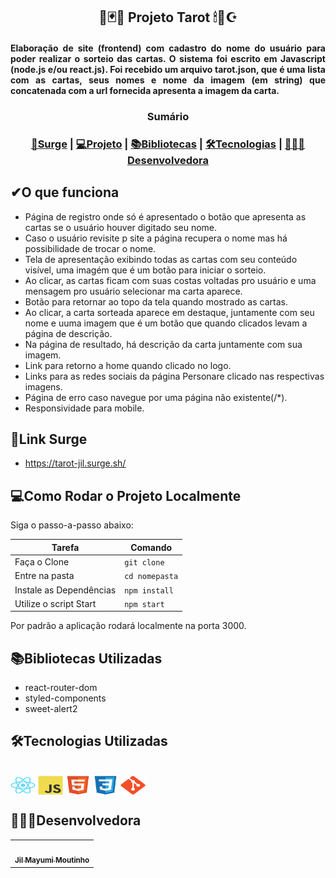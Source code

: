 <h2 align="center">🔮🃏✨ Projeto Tarot 🕯🧿☪️ </h2>

<h4 align="justify">
Elaboração de site (frontend) com cadastro do nome do usuário para poder realizar o sorteio das cartas. 
O sistema foi escrito em Javascript (node.js e/ou react.js).
Foi recebido um arquivo tarot.json, que é uma lista com as cartas, seus nomes e nome da imagem (em string) que concatenada com a url fornecida apresenta a imagem da carta.
<h4/>

<h3 align="center"> Sumário </h3>

<h3 align="center">

[🔗Surge](#link-surge) | [💻Projeto](#💻como-rodar-o-projeto-localmente) | [📚Bibliotecas](#bibliotecas-utilizadas) | [🛠️Tecnologias](#tecnologias-utilizadas) | [👩🏻‍💻Desenvolvedora](#desenvolvedora) 

</h3>

## ✔O que funciona

  - Página de registro onde só é apresentado o botão que apresenta as cartas se o usuário houver digitado seu nome.
  - Caso o usuário revisite p site a página recupera o nome mas há possibilidade de trocar o nome.
  - Tela de apresentação exibindo todas as cartas com seu conteúdo visível, uma imagém que é um botão para iniciar o sorteio.
  - Ao clicar, as cartas ficam com suas costas voltadas pro usuário e uma mensagem pro usuário selecionar ma carta aparece.
  - Botão para retornar ao topo da tela quando mostrado as cartas.
  - Ao clicar, a carta sorteada aparece em destaque, juntamente com seu nome e uuma imagem que é um botão que quando clicados levam a página de descrição.
  - Na página de resultado, há descrição da carta juntamente com sua imagem.
  - Link para retorno a home quando clicado no logo.
  - Links para as redes sociais da página Personare clicado nas respectivas imagens.
  - Página de erro caso navegue por uma página não existente(/*).
  - Responsividade para mobile.

## 🔗Link Surge

- https://tarot-jil.surge.sh/

## 💻Como Rodar o Projeto Localmente

Siga o passo-a-passo abaixo:

| Tarefa                  | Comando        |
| ----------------------- | -------------- |
| Faça o Clone            | `git clone`    |
| Entre na pasta          | `cd nomepasta` |
| Instale as Dependências | `npm install`  |
| Utilize o script Start  | `npm start`    |

Por padrão a aplicação rodará localmente na porta 3000.

## 📚Bibliotecas Utilizadas

- react-router-dom
- styled-components
- sweet-alert2

## 🛠Tecnologias Utilizadas

 <div style="display: inline_block"><br>
  <img align="center" alt="React" height="30" width="40" src="https://raw.githubusercontent.com/devicons/devicon/master/icons/react/react-original.svg">
  <img align="center" alt="JavaScript" height="30" width="40" src="https://github.com/devicons/devicon/blob/master/icons/javascript/javascript-original.svg">
  <img align="center" alt="HTML" height="30" width="40" src="https://raw.githubusercontent.com/devicons/devicon/master/icons/html5/html5-original.svg">
  <img align="center" alt="CSS" height="30" width="40" src="https://raw.githubusercontent.com/devicons/devicon/master/icons/css3/css3-original.svg">
  <img align="center" alt="Git" height="30" width="40" src="https://raw.githubusercontent.com/devicons/devicon/master/icons/git/git-original.svg"> 
</div>

<h2 align="center">

## 👩🏻‍💻Desenvolvedora

</h2>
<table align="center">
  <tr>
    <td align="center"><a href="https://github.com/JilMayumiMoutinho"><img style="border-radius: 50%;" src="https://avatars.githubusercontent.com/u/104766367?v=4" width="100px;" alt=""/><br /><sub><b>Jil Mayumi Moutinho</b></sub></a>
  </td> 
  </tr>
</table>
